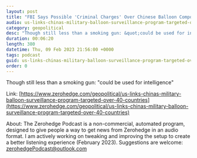 ```yaml
---
layout: post
title: "FBI Says Possible 'Criminal Charges' Over Chinese Balloon Components"
audio: us-links-chinas-military-balloon-surveillance-program-targeted-over-40-countries-2
category: geopolitical
desc: "Though still less than a smoking gun: &quot;could be used for intelligence&quot;  "
duration: 00:06:20
length: 380
datetime: Thu, 09 Feb 2023 21:56:00 +0000
tags: podcast
guid: us-links-chinas-military-balloon-surveillance-program-targeted-over-40-countries-0
order: 0
---
```

Though still less than a smoking gun: &quot;could be used for intelligence&quot;  

Link: [https://www.zerohedge.com/geopolitical/us-links-chinas-military-balloon-surveillance-program-targeted-over-40-countries](https://www.zerohedge.com/geopolitical/us-links-chinas-military-balloon-surveillance-program-targeted-over-40-countries)

About: The Zerohedge Podcast is a non-commercial, automated program, designed to give people a way to get news from Zerohedge in an audio format.  I am actively working on tweaking and improving the setup to create a better listening experience (February 2023).  Suggestions are welcome: [zerohedgePodcast@outlook.com](mailto:zerohedgePodcast@outlook.com)